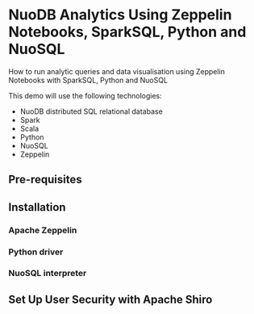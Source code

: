 # NuoDB Analytics Using Zeppelin Notebooks, SparkSQL, Python and NuoSQL

How to run analytic queries and data visualisation using Zeppelin Notebooks with SparkSQL, Python and NuoSQL

 This demo will use the following technologies:

- NuoDB distributed SQL relational database
- Spark
- Scala
- Python
- NuoSQL
- Zeppelin

## Pre-requisites

## Installation

### Apache Zeppelin

### Python driver

### NuoSQL interpreter


## Set Up User Security with Apache Shiro